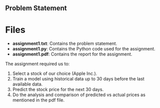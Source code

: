 ## Problem Statement

# Files
- **assignment1.txt**: Contains the problem statement.
- **assignment1.py**: Contains the Python code used for the assignment.
- **assignment1.pdf**: Contains the report for the assignment.

The assignment required us to:

1. Select a stock of our choice (Apple Inc.).
2. Train a model using historical data up to 30 days before the last available data.
3. Predict the stock price for the next 30 days.
4. Do the analysis and comparison of predicted vs actual prices as mentioned in the pdf file.
